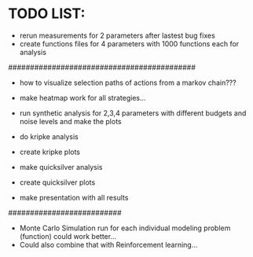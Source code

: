# TODO LIST:

* rerun measurements for 2 parameters after lastest bug fixes
* create functions files for 4 parameters with 1000 functions each for analysis

###########################################

* how to visualize selection paths of actions from a markov chain???

* make heatmap work for all strategies...

* run synthetic analysis for 2,3,4 parameters with different budgets and noise levels and make the plots

* do kripke analysis
* create kripke plots
* make quicksilver analysis
* create quicksilver plots

* make presentation with all results


##########################


* Monte Carlo Simulation run for each individual modeling problem (function) could work better...
* Could also combine that with Reinforcement learning...
